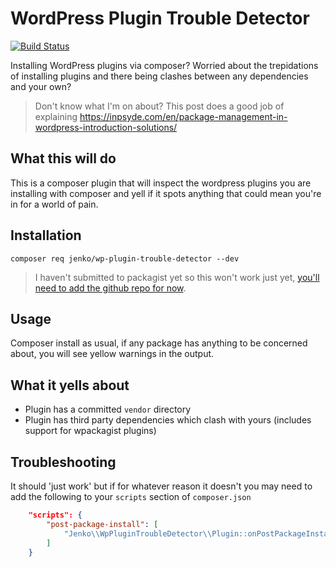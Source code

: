 # WordPress Plugin Trouble Detector
[![Build Status](https://travis-ci.com/jenkoian/wp-plugin-trouble-detector.svg?branch=main)](https://travis-ci.com/jenkoian/wp-plugin-trouble-detector)

Installing WordPress plugins via composer? Worried about the trepidations of installing plugins and there being clashes between any dependencies and your own?

> Don't know what I'm on about? This post does a good job of explaining https://inpsyde.com/en/package-management-in-wordpress-introduction-solutions/

## What this will do

This is a composer plugin that will inspect the wordpress plugins you are installing with composer and yell if it spots anything that could mean you're in for a world of pain.

## Installation

`composer req jenko/wp-plugin-trouble-detector --dev`

> I haven't submitted to packagist yet so this won't work just yet, [you'll need to add the github repo for now](https://getcomposer.org/doc/05-repositories.md#loading-a-package-from-a-vcs-repository).

## Usage

Composer install as usual, if any package has anything to be concerned about, you will see yellow warnings in the output.

## What it yells about

* Plugin has a committed `vendor` directory
* Plugin has third party dependencies which clash with yours (includes support for wpackagist plugins)

## Troubleshooting

It should 'just work' but if for whatever reason it doesn't you may need to add the following to your `scripts` section of `composer.json`

```json
    "scripts": {
        "post-package-install": [
            "Jenko\\WpPluginTroubleDetector\\Plugin::onPostPackageInstall"
        ]
    }
```
